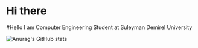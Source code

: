 # Hi there

#Hello I am Computer Engineering Student at Suleyman Demirel University


![Anurag's GitHub stats](https://github-readme-stats.vercel.app/api?username=Sarvar55&show_icons=true&theme=radical)






